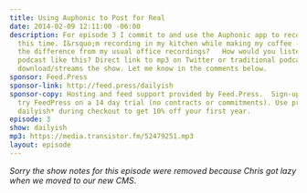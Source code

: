 ```yaml
---
title: Using Auphonic to Post for Real
date: 2014-02-09 12:11:00 -06:00
description: For episode 3 I commit to and use the Auphonic app to record for real
  this time. I&rsquo;m recording in my kitchen while making my coffee - can you smell
  the difference from my usual office recordings?   How would you listen to a short
  podcast like this? Direct link to mp3 on Twitter or traditional podcast player that
  download/streams the show. Let me know in the comments below.
sponsor: Feed.Press
sponsor-link: http://feed.press/dailyish
sponsor-copy: Hosting and feed support provided by Feed.Press.  Sign-up today and
  try FeedPress on a 14 day trial (no contracts or commitments). Use promo code *
  dailyish* during checkout to get 10% off your first year.
episode: 3
show: dailyish
mp3: https://media.transistor.fm/52479251.mp3
layout: episode
---
```


*Sorry the show notes for this episode were removed because Chris got lazy when we moved to our new CMS*.
